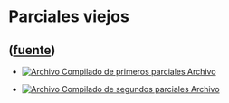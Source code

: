 # Parciales viejos
([fuente](https://campus.exactas.uba.ar/course/view.php?id=989&section=10))
---
  - [![Archivo](https://campus.exactas.uba.ar/theme/image.php/magazine/core/1462913092/f/archive) Compilado de primeros parciales Archivo](https://campus.exactas.uba.ar/mod/resource/view.php?id=59394)

  - [![Archivo](https://campus.exactas.uba.ar/theme/image.php/magazine/core/1462913092/f/archive) Compilado de segundos parciales Archivo](https://campus.exactas.uba.ar/mod/resource/view.php?id=53202)

